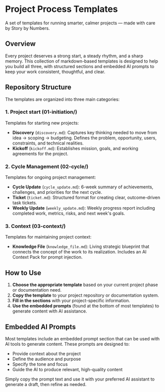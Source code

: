 # Project Process Templates

A set of templates for running smarter, calmer projects — made with care by Story by Numbers.

## Overview

Every project deserves a strong start, a steady rhythm, and a sharp memory. This collection of markdown-based templates is designed to help you build all three, with structured sections and embedded AI prompts to keep your work consistent, thoughtful, and clear.

## Repository Structure

The templates are organized into three main categories:

### 1. Project start (01-initiation/)

Templates for starting new projects:

- **Discovery** (`discovery.md`): Captures key thinking needed to move from idea → scoping → budgeting. Defines the problem, opportunity, users, constraints, and technical realities.
- **Kickoff** (`kickoff.md`): Establishes mission, goals, and working agreements for the project.

### 2. Cycle Management (02-cycle/)

Templates for ongoing project management:

- **Cycle Update** (`cycle_update.md`): 6-week summary of achievements, challenges, and priorities for the next cycle.
- **Ticket** (`ticket.md`): Structured format for creating clear, outcome-driven task tickets.
- **Weekly Update** (`weekly_update.md`): Weekly progress report including completed work, metrics, risks, and next week's goals.

### 3. Context (03-context/)

Templates for maintaining project context:

- **Knowledge File** (`knowledge_file.md`): Living strategic blueprint that connects the concept of the work to its realization. Includes an AI Context Pack for prompt injection.

## How to Use

1. **Choose the appropriate template** based on your current project phase or documentation need.
2. **Copy the template** to your project repository or documentation system.
3. **Fill in the sections** with your project-specific information.
4. **Use the embedded prompts** (found at the bottom of most templates) to generate content with AI assistance.

## Embedded AI Prompts

Most templates include an embedded prompt section that can be used with AI tools to generate content. These prompts are designed to:

- Provide context about the project
- Define the audience and purpose
- Specify the tone and focus
- Guide the AI to produce relevant, high-quality content

Simply copy the prompt text and use it with your preferred AI assistant to generate a draft, then refine as needed.

